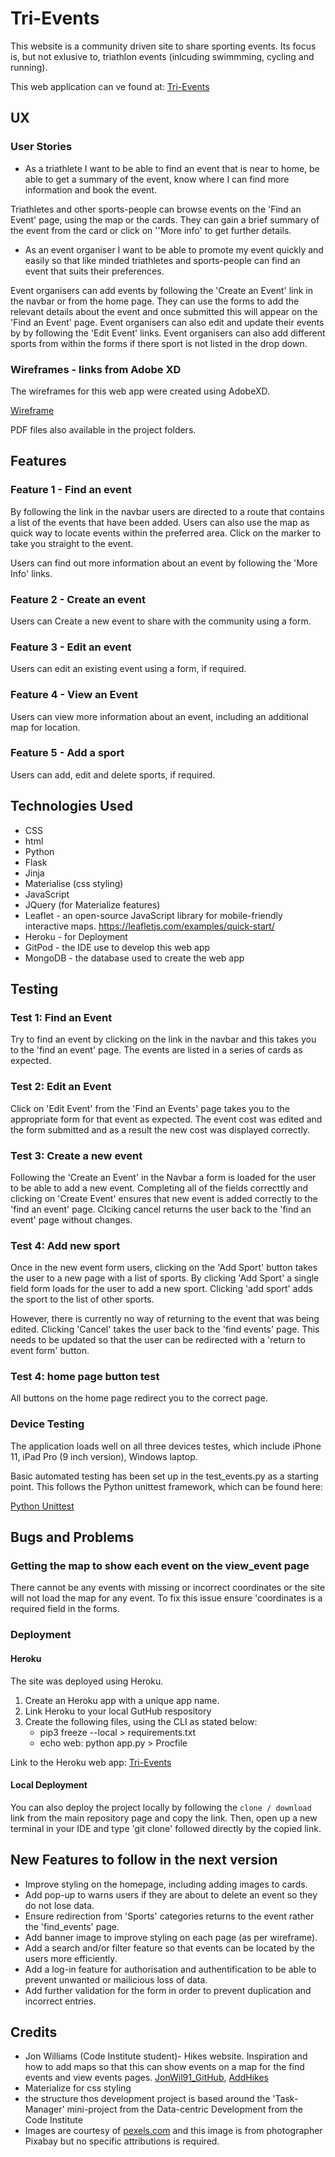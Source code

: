 # Tri-Events
This website is a community driven site to share sporting events. Its focus is, but not exlusive to, triathlon events (inlcuding swimmming, cycling and running). 

This web application can ve found at:
[Tri-Events](https://tri-events.herokuapp.com/)

## UX
### User Stories
* As a triathlete I want to be able to find an event that is near to home, be able to get a summary of the event, know where I can find more information and book the event.

Triathletes and other sports-people can browse events on the 'Find an Event' page, using the map or the cards. They can gain a brief summary of the event from the card or click on ''More info' to get further details.

* As an event organiser I want to be able to promote my event quickly and easily so that like minded triathletes and sports-people can find an event that suits their preferences.

Event organisers can add events by following the 'Create an Event' link in the navbar or from the home page. They can use the forms to add the relevant details about the event and once submitted this will appear on the 'Find an Event' page. Event organisers can also edit and update their events by by following the 'Edit Event' links. Event organisers can also add different sports from within the forms if there sport is not listed in the drop down.


### Wireframes - links from Adobe XD
The wireframes for this web app were created using AdobeXD.

[Wireframe](https://xd.adobe.com/view/61e47119-c405-4e15-aaf0-9628d2dbf283-34b7/)

PDF files also available in the project folders.

## Features
### Feature 1 - Find an event
By following the link in the navbar users are directed to a route that contains a list of the events that have been added. Users can also use the map as quick way to locate events within the preferred area. Click on the marker to take you straight to the event.

Users can find out more information about an event by following the 'More Info' links.

### Feature 2 - Create an event
Users can Create a new event to share with the community using a form.

### Feature 3 - Edit an event
Users can edit an existing event using a form, if required.

### Feature 4 - View an Event
Users can view more information about an event, including an additional map for location.

### Feature 5 - Add a sport
Users can add, edit and delete sports, if required.


## Technologies Used
* CSS
* html
* Python
* Flask
* Jinja
* Materialise (css styling)
* JavaScript
* JQuery (for Materialize features)
* Leaflet - an open-source JavaScript library for mobile-friendly interactive maps. https://leafletjs.com/examples/quick-start/
* Heroku - for Deployment
* GitPod - the IDE use to develop this web app
* MongoDB - the database used to create the web app

## Testing
###  Test 1: Find an Event
Try to find an event by clicking on the link in the navbar and this takes you to the 'find an event' page. The events are listed in a series of cards as expected.

### Test 2: Edit an Event
Click on 'Edit Event' from the 'Find an Events' page takes you to the appropriate form for that event as expected. The event cost was edited and the form submitted and as a result the new cost was displayed correctly.

### Test 3: Create a new event
Following the 'Create an Event' in the Navbar a form is loaded for the user to be able to add a new event. Completing all of the fields correcttly and clicking on 'Create Event' ensures that new event is added correctly to the 'find an event' page. Clciking cancel returns the user back to the 'find an event' page without changes.

### Test 4: Add new sport
Once in the new event form users, clicking on the 'Add Sport' button takes the user to a new page with a list of sports. By clicking 'Add Sport' a single field form loads for the user to add a new sport. Clicking 'add sport' adds the sport to the list of other sports. 

However, there is currently no way of returning to the event that was being edited. Clicking 'Cancel' takes the user back to the 'find events' page. This needs to be updated so that the user can be redirected with a 'return to event form' button.

### Test 4: home page button test
All buttons on the home page redirect you to the correct page.


### Device Testing
The application loads well on all three devices testes, which include iPhone 11, iPad Pro (9 inch version), Windows laptop.

Basic automated testing has been set up in the test_events.py as a starting point. This follows the Python unittest framework, which can be found here:

[Python Unittest](https://docs.python.org/3/library/unittest.html)

## Bugs and Problems
### Getting the map to show each event on the view_event page
There cannot be any events with missing or incorrect coordinates or the site will not load the map for any event. To fix this issue ensure 'coordinates is a required field in the forms.

### Deployment
#### Heroku
The site was deployed using Heroku. 

1. Create an Heroku app with a unique app name.
2. Link Heroku to your local GutHub respository
3. Create the following files, using the CLI as stated below:
    - pip3 freeze --local > requirements.txt
    - echo web: python app.py > Procfile

Link to the Heroku web app:
[Tri-Events](https://tri-events.herokuapp.com/)


#### Local Deployment
You can also deploy the project locally by following the `clone / download` link from the main repository page and copy the link. 
Then, open up a new terminal in your IDE and type 'git clone' followed directly by the copied link.

## New Features to follow in the next version
* Improve styling on the homepage, including adding images to cards.
* Add pop-up to warns users if they are about to delete an event so they do not lose data.
* Ensure redirection from 'Sports' categories returns to the event rather the 'find_events' page.
* Add banner image to improve styling on each page (as per wireframe).
* Add a search and/or filter feature so that events can be located by the users more efficiently.
* Add a log-in feature for authorisation and authentification to be able to prevent unwanted or mailicious loss of data.
* Add further validation for the form in order to prevent duplication and incorrect entries.


## Credits
* Jon Williams (Code Institute student)- Hikes website. Inspiration and how to add maps so that this can show events on a map for the find events and view events pages. [JonWil91_GitHub](https://github.com/JonWil91/Milestone-3), [AddHikes](https://ms3-hikingtrails.herokuapp.com/home)
* Materialize for css styling
* the structure thos development project is based around the 'Task-Manager' mini-project from the Data-centric Development from the Code Institute
* Images are courtesy of [pexels.com](https://www.pexels.com/) and this image is from photographer Pixabay but no specific attributions is required.
